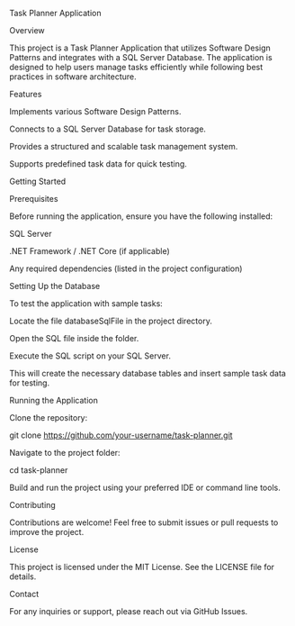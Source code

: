 Task Planner Application

Overview

This project is a Task Planner Application that utilizes Software Design Patterns and integrates with a SQL Server Database. The application is designed to help users manage tasks efficiently while following best practices in software architecture.

Features

Implements various Software Design Patterns.

Connects to a SQL Server Database for task storage.

Provides a structured and scalable task management system.

Supports predefined task data for quick testing.

Getting Started

Prerequisites

Before running the application, ensure you have the following installed:

SQL Server

.NET Framework / .NET Core (if applicable)

Any required dependencies (listed in the project configuration)

Setting Up the Database

To test the application with sample tasks:

Locate the file databaseSqlFile in the project directory.

Open the SQL file inside the folder.

Execute the SQL script on your SQL Server.

This will create the necessary database tables and insert sample task data for testing.

Running the Application

Clone the repository:

git clone https://github.com/your-username/task-planner.git

Navigate to the project folder:

cd task-planner

Build and run the project using your preferred IDE or command line tools.

Contributing

Contributions are welcome! Feel free to submit issues or pull requests to improve the project.

License

This project is licensed under the MIT License. See the LICENSE file for details.

Contact

For any inquiries or support, please reach out via GitHub Issues.
